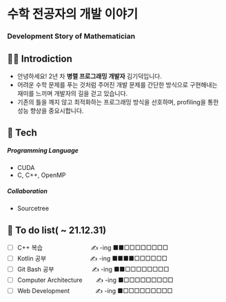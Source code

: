 

# 수학 전공자의 개발 이야기
### Development Story of Mathematician

## 👨‍💻 Introdiction
* 안녕하세요! 2년 차 **병렬 프로그래밍 개발자** 김기덕입니다.
* 어려운 수학 문제를 푸는 것처럼 주어진 개발 문제를 
간단한 방식으로 구현해내는 재미를 느끼며 개발자의 길을 걷고 있습니다.
* 기존의 틀을 깨지 않고 최적화하는 프로그래밍 방식을 선호하며,
profiling을 통한 성능 향상을 중요시합니다.

## 📖 Tech

##### Programming Language
- CUDA
- C, C++, OpenMP

##### Collaboration
- Sourcetree


## 📝 To do list( ~ 21.12.31)
- [ ] C++ 복습　　　　　　　　✍️ -ing ■■□□□□□□□□
- [ ] Kotlin 공부　　　 　　　　✍️ -ing ■■■■□□□□□□
- [ ] Git Bash 공부 　　　　　　✍️ -ing ■■□□□□□□□□
- [ ] Computer Architecture 　　✍️ -ing ■□□□□□□□□□
- [ ] Web Development 　　　　✍️ -ing ■□□□□□□□□□
